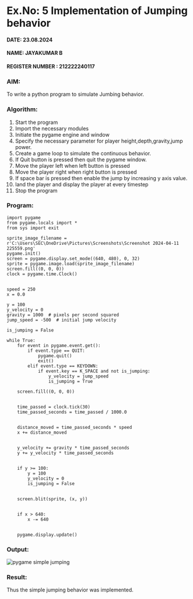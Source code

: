 # Ex.No: 5  Implementation of Jumping behavior 

#### DATE: 23.08.2024 
#### NAME: JAYAKUMAR B
#### REGISTER NUMBER : 212222240117

### AIM: 
To write a python program to simulate Jumbing behavior. 
### Algorithm:
1. Start the program
2. Import the necessary modules
3. Initiate the pygame engine and window
4. Specify the necessary parameter for player height,depth,gravity,jump power. 
5. Create a game loop to simulate the continuous behavior.
6. If Quit button is pressed then quit the pygame window.
7. Move the player left when left button is pressed
8. Move the player right when right button is pressed
9. If space bar is pressed then enable the jump by increasing y axis value.
10. land the player and display the player at every timestep
11.  Stop the program
 ### Program:
```
import pygame
from pygame.locals import *
from sys import exit

sprite_image_filename = r'C:\Users\SEC\OneDrive\Pictures\Screenshots\Screenshot 2024-04-11 225559.png'
pygame.init()
screen = pygame.display.set_mode((640, 480), 0, 32)
sprite = pygame.image.load(sprite_image_filename)
screen.fill((0, 0, 0))
clock = pygame.time.Clock()
```
```

speed = 250
x = 0.0

y = 100
y_velocity = 0
gravity = 1000  # pixels per second squared
jump_speed = -500  # initial jump velocity
```
```
is_jumping = False

while True:
    for event in pygame.event.get():
        if event.type == QUIT:
            pygame.quit()
            exit()
        elif event.type == KEYDOWN:
            if event.key == K_SPACE and not is_jumping:
                y_velocity = jump_speed
                is_jumping = True
    
    screen.fill((0, 0, 0))
    

    time_passed = clock.tick(30)
    time_passed_seconds = time_passed / 1000.0
    

    distance_moved = time_passed_seconds * speed
    x += distance_moved
    

    y_velocity += gravity * time_passed_seconds
    y += y_velocity * time_passed_seconds
    

    if y >= 100:
        y = 100
        y_velocity = 0
        is_jumping = False
    

    screen.blit(sprite, (x, y))
    

    if x > 640:
        x -= 640
    
 
    pygame.display.update()
```

### Output:
![pygame simple jumping](https://github.com/user-attachments/assets/1d8f2364-f1a5-4f34-90a7-24210c5af93e)


### Result:
Thus the simple jumping behavior  was implemented.
